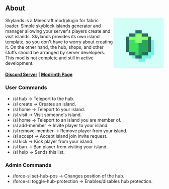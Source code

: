 ## About
<!-- modrinth_exclude.start -->
<img align="right" width="160" src="src/main/resources/assets/skylands/icon.png">
<!-- modrinth_exclude.end -->

Skylands is a Minecraft mod/plugin for fabric loader. Simple skyblock islands generator and manager allowing your
server's players create and visit islands.
Skylands provides its own island template, so you don't have to worry about creating it. On the other hand, the hub,
shops, and other stuffs should be arranged by server developers. This mod is not complete and still in active
development.

#### [Discord Server](https://discord.gg/DcemWeskeZ) | [Modrinth Page](https://modrinth.com/mod/skylands)

### User Commands

- /sl hub -> Teleport to the hub.
- /sl create -> Creates an island.
- /sl home -> Teleport to your island.
- /sl visit <player> -> Visit someone's island.
- /sl home <player> -> Teleport to an island you are member of.
- /sl add-member <player> -> Invite player to your island.
- /sl remove-member <player> -> Remove player from your island.
- /sl accept <player> -> Accept island join invite request.
- /sl kick <player> -> Kick player from your island.
- /sl ban <player> -> Ban player from visiting your island.
- /sl help -> Sends this list.

### Admin Commands

- /force-sl set-hub-pos -> Changes position of the hub.
- /force-sl toggle-hub-protection -> Enables/disables hub protection.

